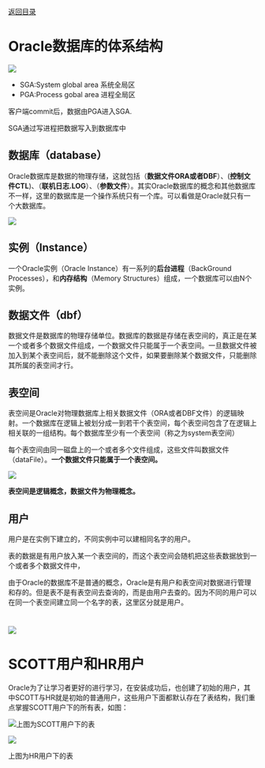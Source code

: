 [返回目录](/README.md)

# Oracle数据库的体系结构

![](/assets/import5.png)

* SGA:System global area 系统全局区
* PGA:Process gobal area  进程全局区

客户端commit后，数据由PGA进入SGA.

SGA通过写进程把数据写入到数据库中

## 数据库（database）

Oracle数据库是数据的物理存储，这就包括（**数据文件ORA或者DBF**）、\(**控制文件CTL**\)、（**联机日志.LOG**）、（**参数文件**）。其实Oracle数据库的概念和其他数据库不一样，这里的数据库是一个操作系统只有一个库。可以看做是Oracle就只有一个大数据库。

![](/assets/import4.png)

## 实例（Instance）

一个Oracle实例（Oracle Instance）有一系列的**后台进程**（BackGround Processes），和**内存结构**（Memory Structures）组成，一个数据库可以由N个实例。

## 数据文件（dbf）

数据文件是数据库的物理存储单位。数据库的数据是存储在表空间的，真正是在某一个或者多个数据文件组成，一个数据文件只能属于一个表空间。一旦数据文件被加入到某个表空间后，就不能删除这个文件，如果要删除某个数据文件，只能删除其所属的表空间才行。

## 表空间

表空间是Oracle对物理数据库上相关数据文件（ORA或者DBF文件）的逻辑映射。一个数据库在逻辑上被划分成一到若干个表空间，每个表空间包含了在逻辑上相关联的一组结构。每个数据库至少有一个表空间（称之为system表空间）

每个表空间由同一磁盘上的一个或者多个文件组成，这些文件叫数据文件（dataFile）。**一个数据文件只能属于一个表空间。**

![](/assets/import6.png)

**表空间是逻辑概念，数据文件为物理概念。**

## 用户

用户是在实例下建立的，不同实例中可以建相同名字的用户。

表的数据是有用户放入某一个表空间的，而这个表空间会随机把这些表数据放到一个或者多个数据文件中，

由于Oracle的数据库不是普通的概念，Oracle是有用户和表空间对数据进行管理和存的。但是表不是有表空间去查询的，而是由用户去查的。因为不同的用户可以在同一个表空间建立同一个名字的表，这里区分就是用户。

# ![](/assets/import.png)

# SCOTT用户和HR用户

Oracle为了让学习者更好的进行学习，在安装成功后，也创建了初始的用户，其中SCOTT与HR就是初始的普通用户，这些用户下面都默认存在了表结构，我们重点掌握SCOTT用户下的所有表，如图：

![](/assets/import2.png)上图为SCOTT用户下的表

![](/assets/import3.png)

上图为HR用户下的表

